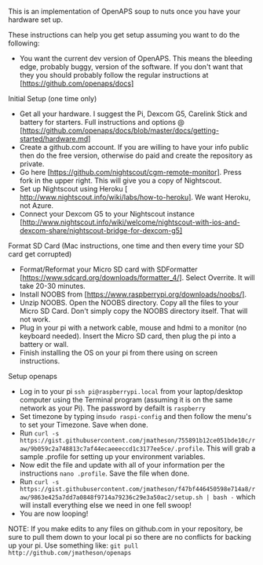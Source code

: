 This is an implementation of OpenAPS soup to nuts once you have your hardware set up.

These instructions can help you get setup assuming you want to do the following:
* You want the current dev version of OpenAPS. This means the bleeding edge, probably buggy, version of the software. If you don't want that they you should probably follow the regular instructions at [https://github.com/openaps/docs]

Initial Setup (one time only)
* Get all your hardware. I suggest the Pi, Dexcom G5, Carelink Stick and battery for starters. Full instructions and options @ [https://github.com/openaps/docs/blob/master/docs/getting-started/hardware.md]
* Create a github.com account. If you are willing to have your info public then do the free version, otherwise do paid and create the repository as private.
* Go here [https://github.com/nightscout/cgm-remote-monitor]. Press fork in the upper right. This will give you a copy of Nightscout.
* Set up Nightscout using Heroku [ http://www.nightscout.info/wiki/labs/how-to-heroku]. We want Heroku, not Azure.
* Connect your Dexcom G5 to your Nightscout instance [http://www.nightscout.info/wiki/welcome/nightscout-with-ios-and-dexcom-share/nightscout-bridge-for-dexcom-g5]

Format SD Card (Mac instructions, one time and then every time your SD card get corrupted)
* Format/Reformat your Micro SD card with SDFormatter [https://www.sdcard.org/downloads/formatter_4/]. Select Overrite. It will take 20-30 minutes.
* Install NOOBS from  [https://www.raspberrypi.org/downloads/noobs/].
* Unzip NOOBS. Open the NOOBS directory. Copy all the files to your Micro SD Card. Don't simply copy the NOOBS directory itself. That will not work.
* Plug in your pi with a network cable, mouse and hdmi to a monitor (no keyboard needed). Insert the Micro SD card, then plug the pi into a battery or wall.
* Finish installing the OS on your pi from there using on screen instructions.

Setup openaps
* Log in to your pi ```ssh pi@raspberrypi.local``` from your laptop/desktop computer using the Terminal program (assuming it is on the same network as your Pi). The password by defailt is ```raspberry```
* Set timezone by typing in```sudo raspi-config``` and then follow the menu's to set your Timezone. Save when done.
* Run ```curl -s https://gist.githubusercontent.com/jmatheson/755891b12ce051bde10c/raw/9b059c2a748813c7af44ecaeeeccd1c3177ee5ce/.profile```. This will grab a sample .profile for setting up your environment variables.
* Now edit the file and update with all of your information per the instructions ```nano .profile```. Save the file when done. 
* Run ```curl -s https://gist.githubusercontent.com/jmatheson/f47bf446450598e714a8/raw/9863e425a7dd7a0848f9714a79236c29e3a50ac2/setup.sh | bash -``` which will install everything else we need in one fell swoop!
* You are now looping!

NOTE: If you make edits to any files on github.com in your repository, be sure to pull them down to your local pi so there are no conflicts for backing up your pi. Use something like: ```git pull http://github.com/jmatheson/openaps```
